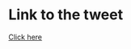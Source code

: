# Link to the tweet

[Click here](https://twitter.com/roc_tanweer/status/1517375898114469889?s=20&t=a8Of4Vjbycp7_I6_76YwCQ)